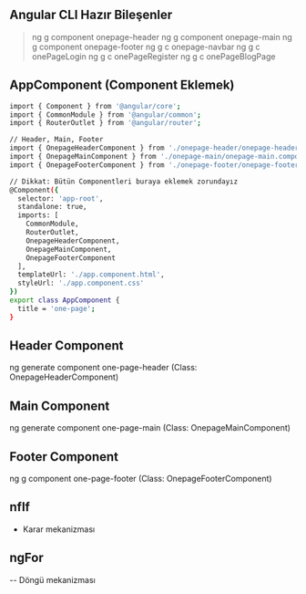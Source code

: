 ## Angular CLI Hazır Bileşenler

> ng g component onepage-header
> ng g component onepage-main
> ng g component onepage-footer
> ng g c onepage-navbar
> ng g c onePageLogin
> ng g c onePageRegister
> ng g c onePageBlogPage

## AppComponent (Component Eklemek)

```sh
import { Component } from '@angular/core';
import { CommonModule } from '@angular/common';
import { RouterOutlet } from '@angular/router';

// Header, Main, Footer
import { OnepageHeaderComponent } from './onepage-header/onepage-header.component';
import { OnepageMainComponent } from './onepage-main/onepage-main.component';
import { OnepageFooterComponent } from './onepage-footer/onepage-footer.component';

// Dikkat: Bütün Componentleri buraya eklemek zorundayız
@Component({
  selector: 'app-root',
  standalone: true,
  imports: [
    CommonModule,
    RouterOutlet,
    OnepageHeaderComponent,
    OnepageMainComponent,
    OnepageFooterComponent
  ],
  templateUrl: './app.component.html',
  styleUrl: './app.component.css'
})
export class AppComponent {
  title = 'one-page';
}
```

## Header Component

ng generate component one-page-header (Class: OnepageHeaderComponent)

## Main Component

ng generate component one-page-main (Class: OnepageMainComponent)

## Footer Component

ng g component one-page-footer (Class: OnepageFooterComponent)

## nfIf

- Karar mekanizması

## ngFor

-- Döngü mekanizması
